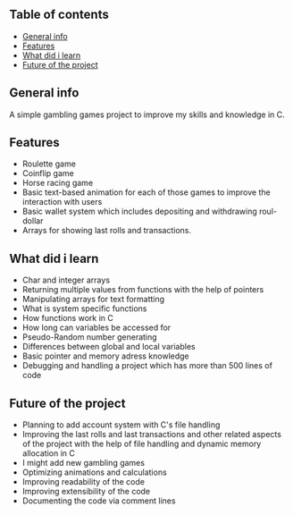 ## Table of contents
* [General info](#general-info)
* [Features](#features)
* [What did i learn](#What-did-i-learn)
* [Future of the project](#future-of-the-project)

## General info
A simple gambling games project to improve my skills and knowledge in C.
	
## Features
* Roulette game
* Coinflip game
* Horse racing game
* Basic text-based animation for each of those games to improve the interaction with users 
* Basic wallet system which includes depositing and withdrawing roul-dollar
* Arrays for showing last rolls and transactions.

## What did i learn
* Char and integer arrays
* Returning multiple values from functions with the help of pointers
* Manipulating arrays for text formatting
* What is system specific functions
* How functions work in C
* How long can variables be accessed for
* Pseudo-Random number generating
* Differences between global and local variables
* Basic pointer and memory adress knowledge
* Debugging and handling a project which has more than 500 lines of code

## Future of the project
* Planning to add account system with C's file handling
* Improving the last rolls and last transactions and other related aspects of the project with the help of file handling and dynamic memory allocation in C 
* I might add new gambling games
* Optimizing animations and calculations
* Improving readability of the code
* Improving extensibility of the code
* Documenting the code via comment lines
  
